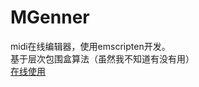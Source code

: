 # MGenner  
midi在线编辑器，使用emscripten开发。  
基于层次包围盒算法（虽然我不知道有没有用）  
[在线使用](http://game.sinriv.com/mgener)  
